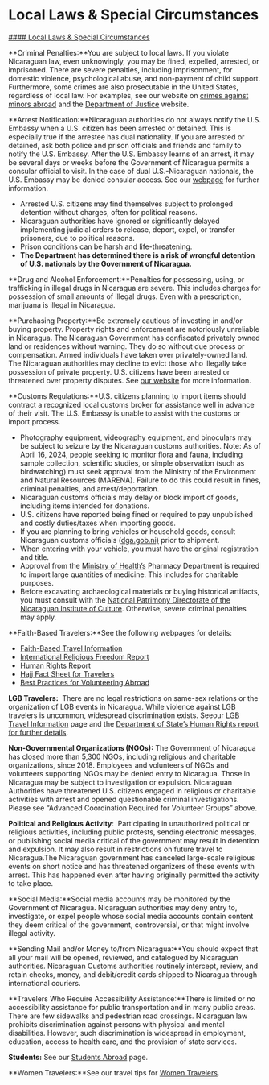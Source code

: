 # Local Laws & Special Circumstances

[#### Local Laws & Special Circumstances](javascript:void(0); "Local Laws & Special Circumstances")

**Criminal Penalties:**You are subject to local laws. If you violate Nicaraguan law, even unknowingly, you may be fined, expelled, arrested, or imprisoned. There are severe penalties, including imprisonment, for domestic violence, psychological abuse, and non-payment of child support. Furthermore, some crimes are also prosecutable in the United States, regardless of local law. For examples, see our website on [crimes against minors abroad](https://mcas-proxyweb.mcas.ms/certificate-checker?login=false&originalUrl=https%3A%2F%2Ftravel.state.gov.mcas.ms%2Fcontent%2Ftravel%2Fen%2Finternational-travel%2Femergencies%2Farrest-detention%2Fcrimes-against-minors.html%3FMcasTsid%3D20892&McasCSRF=c0faf6210156a766d6d56a468090eadbf7ff14e9134b92c8bb1ab41cbd1c7567&McasTsid=15600) and the [Department of Justice](https://mcas-proxyweb.mcas.ms/certificate-checker?login=false&originalUrl=https%3A%2F%2Fwww.justice.gov.mcas.ms%2Fcriminal%2Fcriminal-ceos%3FMcasTsid%3D20892&McasCSRF=c0faf6210156a766d6d56a468090eadbf7ff14e9134b92c8bb1ab41cbd1c7567&McasTsid=15600) website.

**Arrest Notification:**Nicaraguan authorities do not always notify the U.S. Embassy when a U.S. citizen has been arrested or detained. This is especially true if the arrestee has dual nationality. If you are arrested or detained, ask both police and prison officials and friends and family to notify the U.S. Embassy. After the U.S. Embassy learns of an arrest, it may be several days or weeks before the Government of Nicaragua permits a consular official to visit. In the case of dual U.S.-Nicaraguan nationals, the U.S. Embassy may be denied consular access. See our [webpage](https://mcas-proxyweb.mcas.ms/certificate-checker?login=false&originalUrl=https%3A%2F%2Ftravel.state.gov.mcas.ms%2Fcontent%2Ftravel%2Fen%2Finternational-travel%2FInternational-Travel-Country-Information-Pages%2FNicaragua.html%3FMcasTsid%3D20892&McasCSRF=c0faf6210156a766d6d56a468090eadbf7ff14e9134b92c8bb1ab41cbd1c7567&McasTsid=15600) for further information.

* Arrested U.S. citizens may find themselves subject to prolonged detention without charges, often for political reasons.
* Nicaraguan authorities have ignored or significantly delayed implementing judicial orders to release, deport, expel, or transfer prisoners, due to political reasons.
* Prison conditions can be harsh and life-threatening.
* **The Department has determined there is a risk of wrongful detention of U.S. nationals by the Government of Nicaragua.**

**Drug and Alcohol Enforcement:**Penalties for possessing, using, or trafficking in illegal drugs in Nicaragua are severe. This includes charges for possession of small amounts of illegal drugs. Even with a prescription, marijuana is illegal in Nicaragua.

**Purchasing Property:**Be extremely cautious of investing in and/or buying property. Property rights and enforcement are notoriously unreliable in Nicaragua. The Nicaraguan Government has confiscated privately owned land or residences without warning. They do so without due process or compensation. Armed individuals have taken over privately-owned land. The Nicaraguan authorities may decline to evict those who illegally take possession of private property. U.S. citizens have been arrested or threatened over property disputes. See [our website](https://mcas-proxyweb.mcas.ms/certificate-checker?login=false&originalUrl=https%3A%2F%2Fni.usembassy.gov.mcas.ms%2Fbuying-property-and-property-disputes-in-nicaragua%2F%3FMcasTsid%3D20892&McasCSRF=c0faf6210156a766d6d56a468090eadbf7ff14e9134b92c8bb1ab41cbd1c7567&McasTsid=15600) for more information.

**Customs Regulations:**U.S. citizens planning to import items should contract a recognized local customs broker for assistance well in advance of their visit. The U.S. Embassy is unable to assist with the customs or import process.

* Photography equipment, videography equipment, and binoculars may be subject to seizure by the Nicaraguan customs authorities. Note: As of April 16, 2024, people seeking to monitor flora and fauna, including sample collection, scientific studies, or simple observation (such as birdwatching) must seek approval from the Ministry of the Environment and Natural Resources (MARENA). Failure to do this could result in fines, criminal penalties, and arrest/deportation.
* Nicaraguan customs officials may delay or block import of goods, including items intended for donations.
* U.S. citizens have reported being fined or required to pay unpublished and costly duties/taxes when importing goods.
* If you are planning to bring vehicles or household goods, consult Nicaraguan customs officials ([dga.gob.ni)](https://mcas-proxyweb.mcas.ms/certificate-checker?login=false&originalUrl=https%3A%2F%2Fdga.gob.ni.mcas.ms%3FMcasTsid%3D20892&McasCSRF=c0faf6210156a766d6d56a468090eadbf7ff14e9134b92c8bb1ab41cbd1c7567&McasTsid=15600) prior to shipment.
* When entering with your vehicle, you must have the original registration and title.
* Approval from the [Ministry of Health’s](https://mcas-proxyweb.mcas.ms/certificate-checker?login=false&originalUrl=https%3A%2F%2Fwww.minsa.gob.ni.mcas.ms%2F%3FMcasTsid%3D20892&McasCSRF=c0faf6210156a766d6d56a468090eadbf7ff14e9134b92c8bb1ab41cbd1c7567&McasTsid=15600) Pharmacy Department is required to import large quantities of medicine. This includes for charitable purposes.
* Before excavating archaeological materials or buying historical artifacts, you must consult with the [National Patrimony Directorate of the Nicaraguan Institute of Culture](https://mcas-proxyweb.mcas.ms/certificate-checker?login=false&originalUrl=https%3A%2F%2Fwww.inc.gob.ni.mcas.ms%2Fpatrimonio-cultural%2F%3FMcasTsid%3D20892&McasCSRF=c0faf6210156a766d6d56a468090eadbf7ff14e9134b92c8bb1ab41cbd1c7567&McasTsid=15600). Otherwise, severe criminal penalties may apply.

**Faith-Based Travelers:**See the following webpages for details:

* [Faith-Based Travel Information](https://mcas-proxyweb.mcas.ms/certificate-checker?login=false&originalUrl=https%3A%2F%2Ftravel.state.gov.mcas.ms%2Fcontent%2Ftravel%2Fen%2Finternational-travel%2Fbefore-you-go%2Ftravelers-with-special-considerations%2Ffaith-based-travel.html%3FMcasTsid%3D20892&McasCSRF=c0faf6210156a766d6d56a468090eadbf7ff14e9134b92c8bb1ab41cbd1c7567&McasTsid=15600)
* [International Religious Freedom Report](https://mcas-proxyweb.mcas.ms/certificate-checker?login=false&originalUrl=https%3A%2F%2Fwww.state.gov.mcas.ms%2Finternational-religious-freedom-reports%2F%3FMcasTsid%3D20892&McasCSRF=c0faf6210156a766d6d56a468090eadbf7ff14e9134b92c8bb1ab41cbd1c7567&McasTsid=15600)
* [Human Rights Report](https://mcas-proxyweb.mcas.ms/certificate-checker?login=false&originalUrl=https%3A%2F%2Fwww.state.gov.mcas.ms%2Freports%2F2022-country-reports-on-human-rights-practices%2F%3FMcasTsid%3D20892&McasCSRF=c0faf6210156a766d6d56a468090eadbf7ff14e9134b92c8bb1ab41cbd1c7567&McasTsid=15600)
* [Hajj Fact Sheet for Travelers](https://mcas-proxyweb.mcas.ms/certificate-checker?login=false&originalUrl=https%3A%2F%2Ftravel.state.gov.mcas.ms%2Fcontent%2Ftravel%2Fen%2Finternational-travel%2Fbefore-you-go%2Ftravelers-with-special-considerations%2Fhajj-umrah.html%3FMcasTsid%3D20892&McasCSRF=c0faf6210156a766d6d56a468090eadbf7ff14e9134b92c8bb1ab41cbd1c7567&McasTsid=15600)
* [Best Practices for Volunteering Abroad](https://mcas-proxyweb.mcas.ms/certificate-checker?login=false&originalUrl=https%3A%2F%2Ftravel.state.gov.mcas.ms%2Fcontent%2Ftravel%2Fen%2Finternational-travel%2Fbefore-you-go%2Ftravelers-with-special-considerations%2Fhajj-umrah.html%2522HYPERLINK%2520%2522https%3A%2F%2Ftravel.state.gov%2Fcontent%2Ftravel%2Fen%2Finternational-travel%2Fbefore-you-go%2Ftravelers-with-special-considerations%2Fvolunteering-abroad.html%3FMcasTsid%3D20892&McasCSRF=c0faf6210156a766d6d56a468090eadbf7ff14e9134b92c8bb1ab41cbd1c7567&McasTsid=15600)

**LGB Travelers:**  There are no legal restrictions on same-sex relations or the organization of LGB events in Nicaragua. While violence against LGB travelers is uncommon, widespread discrimination exists. Seeour [LGB Travel Information](https://mcas-proxyweb.mcas.ms/certificate-checker?login=false&originalUrl=https%3A%2F%2Ftravel.state.gov.mcas.ms%2Fcontent%2Ftravel%2Fen%2Finternational-travel%2Fbefore-you-go%2Ftravelers-with-special-considerations%2Flgbti.html%3FMcasTsid%3D20892&McasCSRF=c0faf6210156a766d6d56a468090eadbf7ff14e9134b92c8bb1ab41cbd1c7567&McasTsid=15600) page and the [Department of State’s Human Rights report for further details](https://mcas-proxyweb.mcas.ms/certificate-checker?login=false&originalUrl=https%3A%2F%2Fwww.state.gov.mcas.ms%2Freports-bureau-of-democracy-human-rights-and-labor%2Fcountry-reports-on-human-rights-practices%2F%3FMcasTsid%3D20892&McasCSRF=c0faf6210156a766d6d56a468090eadbf7ff14e9134b92c8bb1ab41cbd1c7567&McasTsid=15600).

**Non-Governmental Organizations (NGOs):** The Government of Nicaragua has closed more than 5,300 NGOs, including religious and charitable organizations, since 2018. Employees and volunteers of NGOs and volunteers supporting NGOs may be denied entry to Nicaragua. Those in Nicaragua may be subject to investigation or expulsion. Nicaraguan Authorities have threatened U.S. citizens engaged in religious or charitable activities with arrest and opened questionable criminal investigations. Please see “Advanced Coordination Required for Volunteer Groups” above.

**Political and Religious Activity**:  Participating in unauthorized political or religious activities, including public protests, sending electronic messages, or publishing social media critical of the government may result in detention and expulsion. It may also result in restrictions on future travel to Nicaragua.The Nicaraguan government has canceled large-scale religious events on short notice and has threatened organizers of these events with arrest. This has happened even after having originally permitted the activity to take place.

**Social Media:**Social media accounts may be monitored by the Government of Nicaragua. Nicaraguan authorities may deny entry to, investigate, or expel people whose social media accounts contain content they deem critical of the government, controversial, or that might involve illegal activity.

**Sending Mail and/or Money to/from Nicaragua:**You should expect that all your mail will be opened, reviewed, and catalogued by Nicaraguan authorities. Nicaraguan Customs authorities routinely intercept, review, and retain checks, money, and debit/credit cards shipped to Nicaragua through international couriers.

**Travelers Who Require Accessibility Assistance:**There is limited or no accessibility assistance for public transportation and in many public areas. There are few sidewalks and pedestrian road crossings. Nicaraguan law prohibits discrimination against persons with physical and mental disabilities. However, such discrimination is widespread in employment, education, access to health care, and the provision of state services.

**Students:** See our [Students Abroad](https://mcas-proxyweb.mcas.ms/certificate-checker?login=false&originalUrl=https%3A%2F%2Ftravel.state.gov.mcas.ms%2Fcontent%2Ftravel%2Fen%2Finternational-travel%2Fbefore-you-go%2Ftravelers-with-special-considerations%2Fstudents.html%3FMcasTsid%3D20892&McasCSRF=c0faf6210156a766d6d56a468090eadbf7ff14e9134b92c8bb1ab41cbd1c7567&McasTsid=15600) page.

**Women Travelers:**See our travel tips for [Women Travelers](https://mcas-proxyweb.mcas.ms/certificate-checker?login=false&originalUrl=https%3A%2F%2Ftravel.state.gov.mcas.ms%2Fcontent%2Ftravel%2Fen%2Finternational-travel%2Fbefore-you-go%2Ftravelers-with-special-considerations%2Fwomen-travelers.html%3FMcasTsid%3D20892&McasCSRF=c0faf6210156a766d6d56a468090eadbf7ff14e9134b92c8bb1ab41cbd1c7567&McasTsid=15600).